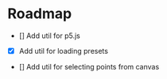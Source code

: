 # Roadmap

- [] Add util for p5.js
- [x] Add util for loading presets
- [] Add util for selecting points from canvas
